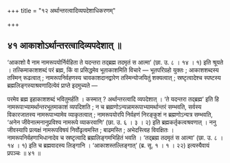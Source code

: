 +++
title = "१२ अर्थान्तरत्वादिव्यपदेशाधिकरणम्"

+++

## ४१ आकाशोऽर्थान्तरत्वादिव्यपदेशात् ॥

‘आकाशो वै नाम नामरूपयोर्निर्वहिता ते यदन्तरा तद्ब्रह्म तदमृतं स आत्मा’ (छा. उ. ८ । १४ । १) इति श्रूयते । तत्किमाकाशशब्दं परं ब्रह्म, किं वा प्रसिद्धमेव भूताकाशमिति विचारे — भूतपरिग्रहो युक्तः ; आकाशशब्दस्य तस्मिन् रूढत्वात् ; नामरूपनिर्वहणस्य चावकाशदानद्वारेण तस्मिन्योजयितुं शक्यत्वात् ; स्रष्टृत्वादेश्च स्पष्टस्य ब्रह्मलिङ्गस्याश्रवणादित्येवं प्राप्ते इदमुच्यते —

परमेव ब्रह्म इहाकाशशब्दं भवितुमर्हति । कस्मात् ? अर्थान्तरत्वादि व्यपदेशात् । ‘ते यदन्तरा तद्ब्रह्म’ इति हि नामरूपाभ्यामर्थान्तरभूतमाकाशं व्यपदिशति ; न च ब्रह्मणोऽन्यन्नामरूपाभ्यामर्थान्तरं सम्भवति, सर्वस्य विकारजातस्य नामरूपाभ्यामेव व्याकृतत्वात् ; नामरूपयोरपि निर्वहणं निरङ्कुशं न ब्रह्मणोऽन्यत्र सम्भवति, ‘अनेन जीवेनात्मनानुप्रविश्य नामरूपे व्याकरवाणि’ (छा. उ. ६ । ३ । २) इति ब्रह्मकर्तृकत्वश्रवणात् । ननु जीवस्यापि प्रत्यक्षं नामरूपविषयं निर्वोढृत्वमस्ति ; बाढमस्ति ; अभेदस्त्विह विवक्षितः । नामरूपनिर्वहणाभिधानादेव च स्रष्टृत्वादि ब्रह्मलिङ्गमभिहितं भवति । ‘तद्ब्रह्म तदमृतं स आत्मा’ (छा. उ. ८ । १४ । १) इति च ब्रह्मवादस्य लिङ्गानि । ‘आकाशस्तल्लिङ्गात्’ (ब्र. सू. १ । १ । २२) इत्यस्यैवायं प्रपञ्चः ॥ ४१ ॥
